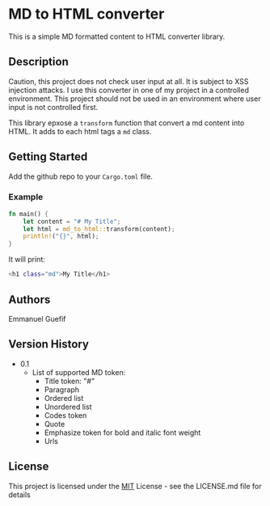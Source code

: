 # MD to HTML converter

This is a simple MD formatted content to HTML converter library.

## Description

Caution, this project does not check user input at all. It is subject to XSS injection attacks. I use this converter in one of my project in a controlled environment. This project should not be used in an environment where user input is not controlled first.


This library epxose a `transform` function that convert a md content into HTML. It adds to each html tags a `md` class.

## Getting Started

Add the github repo to your `Cargo.toml` file.

### Example

```rust
fn main() {
    let content = "# My Title";
    let html = md_to_html::transform(content);
    println!("{}", html);
}
```
It will print:
```bash
<h1 class="md">My Title</h1>
```

## Authors

Emmanuel Guefif

## Version History

* 0.1
    * List of supported MD token:
        * Title token: "#"
        * Paragraph
        * Ordered list
        * Unordered list
        * Codes token
        * Quote
        * Emphasize token for bold and italic font weight
        * Urls


## License

This project is licensed under the [MIT](./LICENCE) License - see the LICENSE.md file for details
